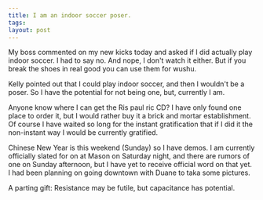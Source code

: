 ```yaml
---
title: I am an indoor soccer poser.
tags: 
layout: post
---
```

My boss commented on my new kicks today and asked if I did actually play indoor soccer.  I had to say no.  And nope, I don't watch it either.  But if you break the shoes in real good you can use them for wushu.  



Kelly pointed out that I could play indoor soccer, and then I wouldn't be a poser.  So I have the potential for not being one, but, currently I am.



Anyone know where I can get the Ris paul ric CD?  I have only found one place to order it, but I would rather buy it a brick and mortar establishment.  Of course I have waited so long for the instant gratification that if I did it the non-instant way I would be currently gratified. 



Chinese New Year is this weekend (Sunday) so I have demos.  I am currently officially slated for on at Mason on Saturday night, and there are rumors of one on Sunday afternoon, but I have yet to receive official word on that yet.  I had been planning on going downtown with Duane to taka some pictures.



A parting gift: Resistance may be futile, but capacitance has potential.
